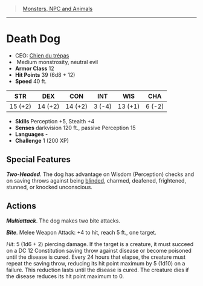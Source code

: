 ﻿---
!MonsterVO
Type: monstrosity
Size: Medium
Alignment: neutral evil
ArmorClass: 12
HitPoints: 39 (6d8 + 12)
Speed: 40 ft.
Strength: 15 (+2)
Dexterity: 14 (+2)
Constitution: 14 (+2)
Intelligence: ' 3 (-4)'
Wisdom: 13 (+1)
Charisma: ' 6 (-2)'
Skills: Perception +5, Stealth +4
Senses: darkvision 120 ft., passive Perception 15
Languages: '-'
Challenge: 1 (200 XP)
Id: monsters_vo.md#death-dog
ParentLink: monsters_vo.md#monsters-npc-and-animals
Name: Death Dog
ParentName: Monsters, NPC and Animals
NameLevel: 1
AltName: '[Chien du trépas](hd_monsters_chien_du_trepas.md)'
Attributes: {}
---
> [Monsters, NPC and Animals](srd_monsters.md)

---

# Death Dog

- CEO: [Chien du trépas](hd_monsters_chien_du_trepas.md)
-  Medium monstrosity, neutral evil
- **Armor Class** 12
- **Hit Points** 39 (6d8 + 12)
- **Speed** 40 ft.

|STR|DEX|CON|INT|WIS|CHA|
|---|---|---|---|---|---|
|15 (+2)|14 (+2)|14 (+2)| 3 (-4)|13 (+1)| 6 (-2)|

- **Skills** Perception +5, Stealth +4
- **Senses** darkvision 120 ft., passive Perception 15
- **Languages** -
- **Challenge** 1 (200 XP)

## Special Features

**_Two-Headed_**. The dog has advantage on Wisdom (Perception) checks and on saving throws against being [blinded](srd_conditions_blinded.md), charmed, deafened, frightened, stunned, or knocked unconscious.

## Actions

**_Multiattack_**. The dog makes two bite attacks.

**_Bite_**. Melee Weapon Attack: +4 to hit, reach 5 ft., one target.

_Hit_: 5 (1d6 + 2) piercing damage. If the target is a creature, it must succeed on a DC 12 Constitution saving throw against disease or become poisoned until the disease is cured. Every 24 hours that elapse, the creature must repeat the saving throw, reducing its hit point maximum by 5 (1d10) on a failure. This reduction lasts until the disease is cured. The creature dies if the disease reduces its hit point maximum to 0.

